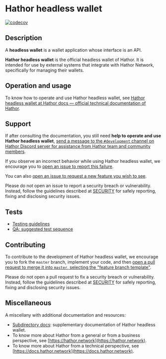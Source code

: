 # Hathor headless wallet

[![codecov](https://codecov.io/gh/HathorNetwork/hathor-wallet-headless/branch/master/graph/badge.svg?token=NZ3BPUX9V7)](https://codecov.io/gh/HathorNetwork/hathor-wallet-headless)

## Description

A **headless wallet** is a wallet application whose interface is an API.

**Hathor headless wallet** is the official headless wallet of Hathor. It is intended for use by external systems that integrate with Hathor Network, specifically for managing their wallets.

## Operation and usage

To know how to operate and use Hathor headless wallet, see [Hathor headless wallet at Hathor docs — official technical documentation of Hathor](https://docs.hathor.network/pathways/components/headless-wallet).

## Support

If after consulting the documentation, you still need **help to operate and use Hathor headless wallet**, [send a message to the `#development` channel on Hathor Discord server for assistance from Hathor team and community members](https://discord.com/channels/566500848570466316/663785995082268713).

If you observe an incorrect behavior while using Hathor headless wallet, we encourage you to [open an issue to report this failure](https://github.com/HathorNetwork/hathor-wallet-headless/issues/new).

You can also [open an issue to request a new feature you wish to see](https://github.com/HathorNetwork/hathor-wallet-headless/issues/new).

Please do not open an issue to report a security breach or vulnerability. Instead, follow the guidelines described at [SECURITY](SECURITY.md) for safely reporting, fixing and disclosing security issues.

## Tests

- [Testing guidelines](/docs/testing.md)
- [QA: suggested test sequence](/docs/QA.md)

## Contributing

To contribute to the development of Hathor headless wallet, we encourage you to fork the `master` branch, implement your code, and then [open a pull request to merge it into `master`, selecting the "feature branch template"](https://github.com/HathorNetwork/hathor-wallet-headless/pulls).

Please do not open a pull request to fix a security breach or vulnerability. Instead, follow the guidelines described at [SECURITY](SECURITY.md) for safely reporting, fixing and disclosing security issues.

## Miscellaneous

A miscellany with additional documentation and resources:
- [Subdirectory docs](docs/README.md): supplementary documentation of Hathor headless wallet.
- To know more about Hathor from a general or from a business perspective, see [https://hathor.network](https://hathor.network).
- To know more about Hathor from a technical perspective, see [https://docs.hathor.network](https://docs.hathor.network).
